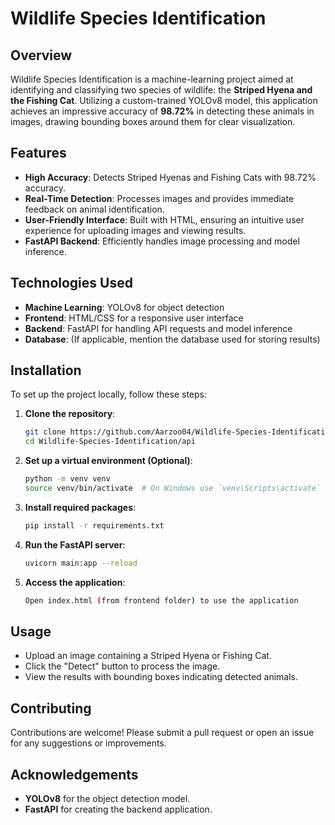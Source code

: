 # Wildlife Species Identification

## Overview
Wildlife Species Identification is a machine-learning project aimed at identifying and classifying two species of wildlife: the **Striped Hyena and the Fishing Cat**. Utilizing a custom-trained YOLOv8 model, this application achieves an impressive accuracy of **98.72%** in detecting these animals in images, drawing bounding boxes around them for clear visualization.

## Features
- **High Accuracy**: Detects Striped Hyenas and Fishing Cats with 98.72% accuracy.
- **Real-Time Detection**: Processes images and provides immediate feedback on animal identification.
- **User-Friendly Interface**: Built with HTML, ensuring an intuitive user experience for uploading images and viewing results.
- **FastAPI Backend**: Efficiently handles image processing and model inference.

## Technologies Used
- **Machine Learning**: YOLOv8 for object detection
- **Frontend**: HTML/CSS for a responsive user interface
- **Backend**: FastAPI for handling API requests and model inference
- **Database**: (If applicable, mention the database used for storing results)

## Installation
To set up the project locally, follow these steps:

1. **Clone the repository**:
   ```bash
   git clone https://github.com/Aarzoo04/Wildlife-Species-Identification.git
   cd Wildlife-Species-Identification/api
2. **Set up a virtual environment (Optional)**:
   ```bash
   python -m venv venv
   source venv/bin/activate  # On Windows use `venv\Scripts\activate`
3. **Install required packages**:
   ```bash
   pip install -r requirements.txt
4. **Run the FastAPI server**:
   ```bash
   uvicorn main:app --reload
5. **Access the application**:
   ```bash
   Open index.html (from frontend folder) to use the application
## Usage
- Upload an image containing a Striped Hyena or Fishing Cat.
- Click the "Detect" button to process the image.
- View the results with bounding boxes indicating detected animals.
## Contributing
Contributions are welcome! Please submit a pull request or open an issue for any suggestions or improvements.
## Acknowledgements

- **YOLOv8** for the object detection model.
- **FastAPI** for creating the backend application.
